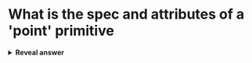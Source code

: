 # What is the spec and attributes of a 'point' primitive
<details>
<summary><b>Reveal answer</b></summary>
Specification:<br><ul><li>(x,y) cordinates of the point</li></ul><br>Attributes:<br><ul><li>linewidth</li><li>colour</li><li>symbol</li></ul>
</details>
